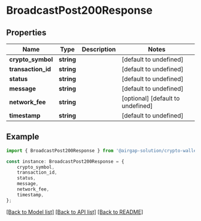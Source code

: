 # BroadcastPost200Response


## Properties

Name | Type | Description | Notes
------------ | ------------- | ------------- | -------------
**crypto_symbol** | **string** |  | [default to undefined]
**transaction_id** | **string** |  | [default to undefined]
**status** | **string** |  | [default to undefined]
**message** | **string** |  | [default to undefined]
**network_fee** | **string** |  | [optional] [default to undefined]
**timestamp** | **string** |  | [default to undefined]

## Example

```typescript
import { BroadcastPost200Response } from '@airgap-solution/crypto-wallet-rest';

const instance: BroadcastPost200Response = {
    crypto_symbol,
    transaction_id,
    status,
    message,
    network_fee,
    timestamp,
};
```

[[Back to Model list]](../README.md#documentation-for-models) [[Back to API list]](../README.md#documentation-for-api-endpoints) [[Back to README]](../README.md)
